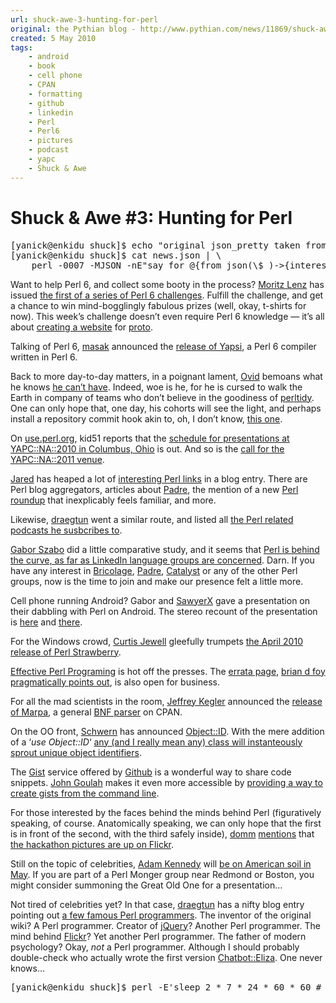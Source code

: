```yaml
---
url: shuck-awe-3-hunting-for-perl
original: the Pythian blog - http://www.pythian.com/news/11869/shuck-awe-3-hunting-for-perl
created: 5 May 2010
tags:
    - android
    - book
    - cell phone
    - CPAN
    - formatting
    - github
    - linkedin
    - Perl
    - Perl6
    - pictures
    - podcast
    - yapc
    - Shuck & Awe
---
```


# Shuck &amp; Awe #3: Hunting for Perl
 <pre>
[yanick@enkidu shuck]$ echo &#34;original json_pretty taken from <a href="http://twitter.com/hanekomu">hanekomu&#39;s tweet</a>&#34;
[yanick@enkidu shuck]$ cat news.json | \
    perl -0007 -MJSON -nE&#34;say for @{from_json(\$_)-&#62;{interesting}}&#34;
</pre>

<p>Want to help Perl 6, and collect some booty in the process? <a href="http://perlgeek.de/blog-en/">Moritz Lenz</a> has issued <a href="http://perlgeek.de/blog-en/perl-6/contribute-now-announce.html">the first of a series of Perl 6 challenges</a>. Fulfill the challenge, and get a chance to win mind-bogglingly fabulous prizes (well, okay, t-shirts for now). This week’s challenge doesn’t even require Perl 6 knowledge — it’s all about <a href="http://perlgeek.de/blog-en/perl-6/contribute-now-proto-website.html">creating a website</a> for <a href="http://github.com/masak/proto/">proto</a>.</p>

<p>Talking of Perl 6, <a href="http://use.perl.org/~masak">masak</a> announced the <a href="http://use.perl.org/~masak/journal/40337">release of Yapsi</a>, a Perl 6 compiler written in Perl 6.</p>

<p><span id="more-11869"></span></p>

<p>Back to more day-to-day matters, in a poignant lament, <a href="http://blogs.perl.org/users/ovid/">Ovid</a> bemoans what he knows <a href="http://blogs.perl.org/users/ovid/2010/05/things-i-cant-have.html">he can’t have</a>. Indeed, woe is he, for he is cursed to walk the Earth in company of teams who don’t believe in the goodiness of <a href="http://search.cpan.org/dist/Perl-Tidy/">perltidy</a>. One can only hope that, one day, his cohorts will see the light, and perhaps install a repository commit hook akin to, oh, I don’t know, <a href="http://use.perl.org/~Yanick/journal/35626">this one</a>. </p>

<p>On <a href="http://use.perl.org/article.pl?sid=10%2F05%2F03%2F1121240">use.perl.org</a>, kid51 reports that the <a href="http://yapc2010.com/yn2010/schedule">schedule for presentations at YAPC::NA::2010 in Columbus, Ohio</a> is out. And so is the <a href="http://news.perlfoundation.org/2010/03/yapcna-2011-call-for-venue.html">call for the YAPC::NA::2011 venue</a>.</p>

<p><a href="http://curiousprogrammer.wordpress.com/author/curiousprogrammer/">Jared</a> has heaped a lot of <a href="http://curiousprogrammer.wordpress.com/2010/05/02/perl-links-2010-17/">interesting Perl links</a> in a blog entry. There are Perl blog aggregators, articles about <a href="http://padre.perlide.org">Padre</a>, the mention of a new <a href="http://www.pythian.com/news/11341/shuck-awe-2-hunting-for-perl/">Perl roundup</a> that inexplicably feels familiar, and more.</p>

<p>Likewise, <a href="http://transfixedbutnotdead.com">draegtun</a> went a similar route, and listed all <a href="http://transfixedbutnotdead.com/2010/04/30/podcasts-perl/">the Perl related podcasts he susbcribes to</a>. </p>

<p><a href="http://szabgab.com">Gabor Szabo</a> did a little comparative study, and it seems that <a href="http://szabgab.com/blog/2010/05/1272792637.html">Perl is behind the curve, as far as LinkedIn language groups are concerned</a>. Darn. If you have any interest in <a href="http://www.linkedin.com/groups?gid=74787">Bricolage</a>, <a href="http://www.linkedin.com/groups?gid=2460957">Padre</a>, <a href="http://www.linkedin.com/groups?gid=1734207">Catalyst</a> or any of the other Perl groups, now is the time to join and make our presence felt a little more.</p>

<p>Cell phone running Android? Gabor and <a href="http://blogs.perl.org/users/sawyer_x/">SawyerX</a> gave a presentation on their dabbling with Perl on Android. The stereo recount of the presentation is <a href="http://blogs.perl.org/users/sawyer_x/2010/05/perl-on-android-progressing.html">here</a> and <a href="http://szabgab.com/blog/2010/05/1272784948.html">there</a>. </p>

<p>For the Windows crowd, <a href="http://csjewell.dreamwidth.org/">Curtis Jewell</a> gleefully trumpets <a href="http://csjewell.dreamwidth.org/12275.html">the April 2010 release of Perl Strawberry</a>. </p>

<p><a href="http://www.amazon.com/dp/0321496949?tag=theeffeperl-20&#38;camp=14573&#38;creative=327641&#38;linkCode=as1&#38;creativeASIN=0321496949&#38;adid=089502333VCNP2F6JD7F&#38;">Effective Perl Programing</a> is hot off the presses. The <a href="http://www.effectiveperlprogramming.com/errata">errata page</a>, <a href="http://www.effectiveperlprogramming.com/blog/225">brian d foy pragmatically points out</a>, is also open for business.</p>

<p>For all the mad scientists in the room, <a href="http://blogs.perl.org/users/jeffrey_kegler/">Jeffrey Kegler</a> announced the <a href="http://blogs.perl.org/users/jeffrey_kegler/2010/05/bnf-parsing-and-linear-time.html">release of Marpa</a>, a general <a href="http://en.wikipedia.org/wiki/Backus%E2%80%93Naur_Form">BNF parser</a> on CPAN. </p>

<p>On the OO front, <a href="http://use.perl.org/~schwern/">Schwern</a> has announced <a href="http://search.cpan.org/dist/Object-Id">Object::ID</a>. With the mere addition of a ‘<em>use Object::ID</em>‘ <a href="http://use.perl.org/~schwern/journal/40340">any (and I really mean any) class will instanteously sprout unique object identifiers</a>.</p>

<p>The <a href="http://gist.github.com/">Gist</a> service offered by <a href="http://github.com">Github</a> is a wonderful way to share code snippets. <a href="http://blog.johngoulah.com">John Goulah</a> makes it even more accessible by <a href="http://blog.johngoulah.com/2010/05/gist-from-the-command-line/">providing a way to create gists from the command line</a>.</p>

<p>For those interested by the faces behind the minds behind Perl (figuratively speaking, of course. Anatomically speaking, we can only hope that the first is in front of the second, with the third safely inside), <a href="http://blogs.perl.org/users/domm/">domm</a> <a href="http://blogs.perl.org/users/domm/2010/05/photos-from-the-perl-qa-hackathon-2010-in-vienna.html">mentions</a> that <a href="http://www.flickr.com/photos/49780319@N04/sets/72157623843507459/">the hackathon pictures are up on Flickr</a>. </p>

<p>Still on the topic of celebrities, <a href="http://ali.as">Adam Kennedy</a> will <a href="http://use.perl.org/~Alias/journal/40335">be on American soil in May</a>. If you are part of a Perl Monger group near Redmond or Boston, you might consider summoning the Great Old One for a presentation…</p>

<p>Not tired of celebrities yet? In that case, <a href="http://transfixedbutnotdead.com">draegtun</a> has a nifty blog entry pointing out <a href="http://transfixedbutnotdead.com/2010/04/29/famous-perl-programmers/">a few famous Perl programmers</a>. The inventor of the original wiki? A Perl programmer. Creator of <a href="http://jquery.com">jQuery</a>? Another Perl programmer. The mind behind <a href="http://flickr.com">Flickr</a>? Yet another Perl programmer. The father of modern psychology? Okay, <em>not</em> a Perl programmer. Although I should probably double-check who actually wrote the first version <a href="http://search.cpan.org/dist/Chatbot-Eliza/">Chatbot::Eliza</a>. One never knows…</p>

<pre>
[yanick@enkidu shuck]$ perl -E&#39;sleep 2 * 7 * 24 * 60 * 60 # see ya in 2 weeks!&#39;
</pre>
